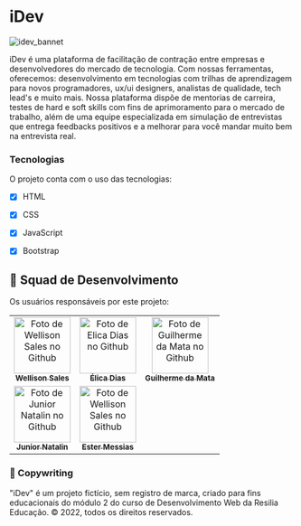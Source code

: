 # iDev

![idev_bannet](https://user-images.githubusercontent.com/83258570/170375294-48b584b6-bfa1-43cb-8d47-b92aea5c0975.jpg)


iDev é uma plataforma de facilitação de contração entre empresas e desenvolvedores do mercado de tecnologia. Com nossas ferramentas, oferecemos: desenvolvimento em tecnologias com trilhas de aprendizagem para novos programadores, ux/ui designers, analistas de qualidade, tech lead's e muito mais. Nossa plataforma dispõe de mentorias de carreira, testes de hard e soft skills com fins de aprimoramento para o mercado de trabalho, além de uma equipe especializada em simulação de entrevistas que entrega feedbacks positivos e a melhorar para você mandar muito bem na entrevista real.

### Tecnologias

O projeto conta com o uso das tecnologias:

- [x] HTML
- [x] CSS
- [x] JavaScript
- [x] Bootstrap


## 🤝 Squad de Desenvolvimento

Os usuários responsáveis por este projeto:

<table>
  <tr>
    <td align="center">
      <a href="#">
        <img src="https://avatars.githubusercontent.com/u/83258570?v=4" width="100px;" alt="Foto de Wellison Sales no Github"/><br>
        <sub>
          <b>Wellison Sales</b>
        </sub>
      </a>
    </td>
    <td align="center">
      <a href="#">
        <img src="https://avatars.githubusercontent.com/u/102865744?v=4" width="100px;" alt="Foto de Elica Dias no Github"/><br>
        <sub>
          <b>Élica Dias</b>
        </sub>
      </a>
    </td>
    <td align="center">
      <a href="#">
        <img src="https://avatars.githubusercontent.com/u/102765157?v=4" width="100px;" alt="Foto de Guilherme da Mata no Github"/><br>
        <sub>
          <b>Guilherme da Mata</b>
        </sub>
      </a>
    </td>
    <tr>
    <td align="center">
      <a href="#">
        <img src="https://avatars.githubusercontent.com/u/93950955?v=4" width="100px;" alt="Foto de Junior Natalin no Github"/><br>
        <sub>
          <b>Junior Natalin</b>
        </sub>
      </a>
      <td align="center">
      <a href="#">
        <img src="https://avatars.githubusercontent.com/u/87023023?v=4" width="100px;" alt="Foto de Wellison Sales no Github"/><br>
        <sub>
          <b>Ester Messias</b>
        </sub>
      </a>
    </td>
    </td>
    
  </tr>
</table>

### 🔗 Copywriting

"iDev" é um projeto fictício, sem registro de marca, criado para fins educacionais do módulo 2 do curso de Desenvolvimento Web da Resilia Educação. © 2022, todos os direitos reservados.

